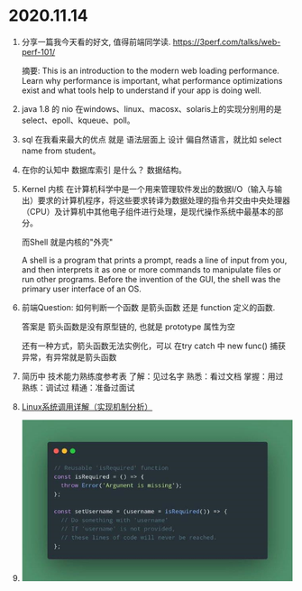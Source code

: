 # 2020.11.14

1. 分享一篇我今天看的好文, 值得前端同学读.
   https://3perf.com/talks/web-perf-101/

   摘要: 
   This is an introduction to the modern web loading performance. Learn why performance is important, what performance optimizations exist and what tools help to understand if your app is doing well.

2. java 1.8 的 nio 在windows、linux、macosx、solaris上的实现分别用的是select、epoll、kqueue、poll。 

3. sql 在我看来最大的优点 就是 语法层面上 设计 偏自然语言，就比如 select name from student。

4. 在你的认知中 数据库索引 是什么？ 数据结构。

5. Kernel 内核 在计算机科学中是一个用来管理软件发出的数据I/O（输入与输出）要求的计算机程序，将这些要求转译为数据处理的指令并交由中央处理器（CPU）及计算机中其他电子组件进行处理，是现代操作系统中最基本的部分。

   而Shell 就是内核的"外壳"

   A shell is a program that prints a prompt, reads a line of input from you, and then interprets it as one or more commands to manipulate files or run other programs. Before the invention of the GUI, the shell was the primary user interface of an OS.

6. 前端Question: 如何判断一个函数 是箭头函数 还是 function 定义的函数.

   答案是 箭头函数是没有原型链的, 也就是 prototype 属性为空

   还有一种方式，箭头函数无法实例化，可以  在try catch 中 new func() 捕获异常，有异常就是箭头函数

7. 简历中 技术能力熟练度参考表 
   了解：见过名字
   熟悉：看过文档
   掌握：用过
   熟练：调试过
   精通：准备过面试

8. [Linux系统调用详解（实现机制分析）](https://mp.weixin.qq.com/s?__biz=MjM5NTEwMTAwNg==&mid=2650234968&idx=2&sn=ac66f50ab865f063b86620c970c029df&chksm=befe60798989e96fb5083482a41c85c248b460fcf0514a4f64bf8099aa6a4537d27caab31676&mpshare=1&scene=1&srcid=11142yPKPW3WuUYBzuK3EokC&sharer_sharetime=1605363487361&sharer_shareid=765a226e8a94a0d2fa33e57e9363afac&key=29a501fbe6d282a45bd111ba4fd954778d62b6559d909de6d8ddffe3b99a817ec3bd844d3ddfeb6a0c9f0df941e9e0ab5c92fc5a0ca1e95c79b8c47b9432d7e537e9827500d98eb0ce7a767187579ab865692be105a2492c53cccd3eedef92c375f62e613c5bc641dd6785b8418b580d95b01794c12abfadc571983b57639ba7&ascene=1&uin=MzA1OTU5NTc0&devicetype=Windows+10+x64&version=6300002f&lang=zh_CN&exportkey=AxzKkI9tPkDQa0lLx3WZmw0%3D&pass_ticket=SgzS0tNZCexKGAoYVX6Ti8IwGWyAv%2BQfFRa5bUFUlvkEAgmSXJ03rdvqroRZOQYI&wx_header=0)

9. ![image-20201122151623196](./docs/image-20201122151623196.png)
